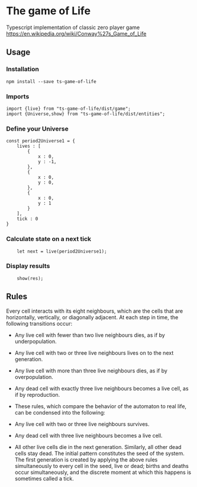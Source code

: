 # The game of Life

Typescript implementation of classic zero player game
https://en.wikipedia.org/wiki/Conway%27s_Game_of_Life

## Usage
### Installation
    npm install --save ts-game-of-life
### Imports
    import {live} from "ts-game-of-life/dist/game";
    import {Universe,show} from "ts-game-of-life/dist/entities";

### Define your Universe
    const period2Universe1 = {
        lives : [
            {
                x : 0,
                y : -1,
            },
            {
                x : 0,
                y : 0,
            },
            {
                x : 0,
                y : 1
            }
        ],
        tick : 0
    }
### Calculate state on a next tick
        let next = live(period2Universe1);
### Display results
        show(res);
## Rules
Every cell interacts with its eight neighbours, which are the cells that are horizontally, vertically, or diagonally adjacent. At each step in time, the following transitions occur:

* Any live cell with fewer than two live neighbours dies, as if by underpopulation.
* Any live cell with two or three live neighbours lives on to the next generation.
* Any live cell with more than three live neighbours dies, as if by overpopulation.
* Any dead cell with exactly three live neighbours becomes a live cell, as if by reproduction.
* These rules, which compare the behavior of the automaton to real life, can be condensed into the following:

* Any live cell with two or three live neighbours survives.
* Any dead cell with three live neighbours becomes a live cell.
* All other live cells die in the next generation. Similarly, all other dead cells stay dead.
The initial pattern constitutes the seed of the system. The first generation is created by applying the above rules simultaneously to every cell in the seed, live or dead; births and deaths occur simultaneously, and the discrete moment at which this happens is sometimes called a tick.